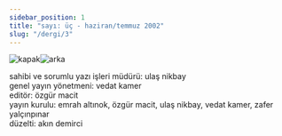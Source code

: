 ```yaml
---
sidebar_position: 1
title: "sayı: üç - haziran/temmuz 2002"
slug: "/dergi/3"
---
```


![kapak](./../../static/img/ky03_00a_zaferyalcinpinar.jpg)![arka](./../../static/img/ky03_36.jpg)

sahibi ve sorumlu yazı işleri müdürü: ulaş nikbay  
genel yayın yönetmeni: vedat kamer  
editör: özgür macit  
yayın kurulu: emrah altınok, özgür macit, ulaş nikbay, vedat kamer, zafer yalçınpınar  
düzelti: akın demirci  